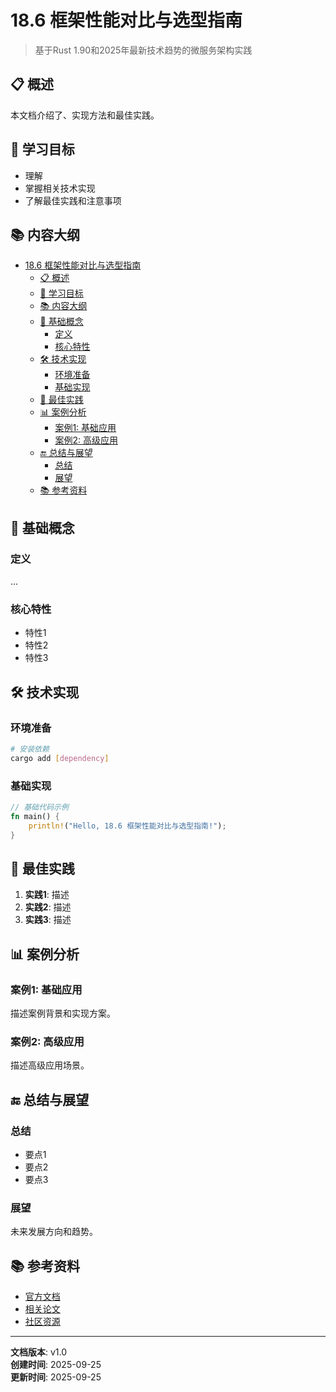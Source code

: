 ﻿# 18.6 框架性能对比与选型指南

> 基于Rust 1.90和2025年最新技术趋势的微服务架构实践

## 📋 概述

本文档介绍了、实现方法和最佳实践。

## 🎯 学习目标

- 理解
- 掌握相关技术实现
- 了解最佳实践和注意事项

## 📚 内容大纲

- [18.6 框架性能对比与选型指南](#186-框架性能对比与选型指南)
  - [📋 概述](#-概述)
  - [🎯 学习目标](#-学习目标)
  - [📚 内容大纲](#-内容大纲)
  - [🔧 基础概念](#-基础概念)
    - [定义](#定义)
    - [核心特性](#核心特性)
  - [🛠️ 技术实现](#️-技术实现)
    - [环境准备](#环境准备)
    - [基础实现](#基础实现)
  - [📖 最佳实践](#-最佳实践)
  - [📊 案例分析](#-案例分析)
    - [案例1: 基础应用](#案例1-基础应用)
    - [案例2: 高级应用](#案例2-高级应用)
  - [🔚 总结与展望](#-总结与展望)
    - [总结](#总结)
    - [展望](#展望)
  - [📚 参考资料](#-参考资料)

## 🔧 基础概念

### 定义

...

### 核心特性

- 特性1
- 特性2
- 特性3

## 🛠️ 技术实现

### 环境准备

```bash
# 安装依赖
cargo add [dependency]
```

### 基础实现

```rust
// 基础代码示例
fn main() {
    println!("Hello, 18.6 框架性能对比与选型指南!");
}
```

## 📖 最佳实践

1. **实践1**: 描述
2. **实践2**: 描述
3. **实践3**: 描述

## 📊 案例分析

### 案例1: 基础应用

描述案例背景和实现方案。

### 案例2: 高级应用

描述高级应用场景。

## 🔚 总结与展望

### 总结

- 要点1
- 要点2
- 要点3

### 展望

未来发展方向和趋势。

## 📚 参考资料

- [官方文档](https://example.com)
- [相关论文](https://example.com)
- [社区资源](https://example.com)

---

**文档版本**: v1.0  
**创建时间**: 2025-09-25  
**更新时间**: 2025-09-25
